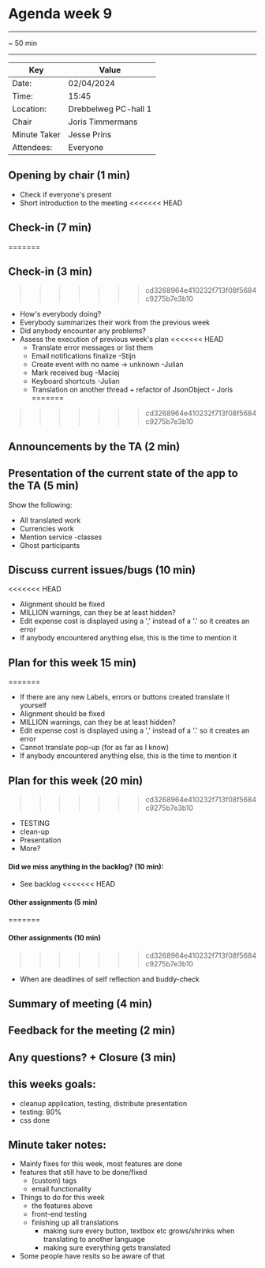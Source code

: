 # Agenda week 9

---

~ 50 min

---
| Key | Value                |
| --- |----------------------|
| Date: | 02/04/2024           |
| Time: | 15:45                |
| Location: | Drebbelweg PC-hall 1 |
| Chair | Joris Timmermans     |
| Minute Taker | Jesse Prins   |
| Attendees: | Everyone        |

## Opening by chair (1 min)
- Check if everyone's present
- Short introduction to the meeting
<<<<<<< HEAD
## Check-in (7 min)
=======
## Check-in (3 min)
>>>>>>> cd3268964e410232f713f08f5684c9275b7e3b10
- How's everybody doing?
- Everybody summarizes their work from the previous week
- Did anybody encounter any problems?
- Assess the execution of previous week's plan
<<<<<<< HEAD
    - Translate error messages or list them
    - Email notifications finalize -Stijn
    - Create event with no name -> unknown -Julian
    - Mark received bug -Maciej
    - Keyboard shortcuts -Julian
    - Translation on another thread + refactor of JsonObject - Joris
=======
>>>>>>> cd3268964e410232f713f08f5684c9275b7e3b10
## Announcements by the TA (2 min)
## Presentation of the current state of the app to the TA (5 min)
Show the following:
- All translated work
- Currencies work
- Mention service -classes
- Ghost participants
## Discuss current issues/bugs (10 min)
<<<<<<< HEAD
- Alignment should be fixed
- MILLION warnings, can they be at least hidden?
- Edit expense cost is displayed using a ',' instead of a '.' so it creates an error
- If anybody encountered anything else, this is the time to mention it
## Plan for this week 15 min)
=======
- If there are any new Labels, errors or buttons created translate it yourself
- Alignment should be fixed
- MILLION warnings, can they be at least hidden?
- Edit expense cost is displayed using a ',' instead of a '.' so it creates an error
- Cannot translate pop-up (for as far as I know)
- If anybody encountered anything else, this is the time to mention it
## Plan for this week (20 min)
>>>>>>> cd3268964e410232f713f08f5684c9275b7e3b10
- TESTING
- clean-up
- Presentation
- More?
#### Did we miss anything in the backlog? (10 min):
- See backlog
<<<<<<< HEAD
#### Other assignments (5 min)
=======
#### Other assignments (10 min)
>>>>>>> cd3268964e410232f713f08f5684c9275b7e3b10
- When are deadlines of self reflection and buddy-check
## Summary of meeting (4 min)

## Feedback for the meeting (2 min)
## Any questions? + Closure (3 min)

## this weeks goals:
- cleanup application, testing, distribute presentation
- testing: 80%
- css done 

## Minute taker notes:
- Mainly fixes for this week, most features are done
- features that still have to be done/fixed
  - (custom) tags
  - email functionality
- Things to do for this week
  - the features above
  - front-end testing
  - finishing up all translations
    - making sure every button, textbox etc grows/shrinks when translating to another language
    - making sure everything gets translated
- Some people have resits so be aware of that